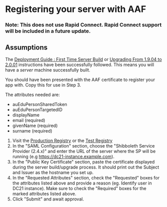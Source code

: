 # Registering your server with AAF

### Note: This does not use Rapid Connect. Rapid Connect support will be included in a future update.

## Assumptions
The [Deployment Guide : First Time Server Build](Deployment_Guide_-_First_Time_Server_Build.md) or [Upgrading From 1.9.04 to 2.0.01](Upgrading_From_1.9.04_to_2.0.01.md) instructions have been successfully followed. This means you will have a _server_ machine successfully built.

You should have been presented with the AAF certificate to register your app with. Copy this for use in Step 3.

The attributes needed are:
* auEduPersonSharedToken
* auEduPersonTargetedID
* displayName
* email (required)
* givenName (required)
* surname (required)

1. Visit the [Production Registry](https://manager.aaf.edu.au/federationregistry/membership/serviceprovider/create) or the [Test Registry](https://manager.test.aaf.edu.au/federationregistry/membership/serviceprovider/create)
2. In the "SAML Configuration" section, choose the "Shibboleth Service Provider (2.4.x)" and enter the URL of the server where the SP will be running (e.g https://dc21-instance.example.com).
3. In the "Public Key Certificate" section, paste the certificate displayed during the server build/upgrade process. It should print out the Subject and Issuer as the hostname you set up.
4. In the "Requested Attributes" section, check the "Requested" boxes for the attributes listed above and provide a reason (eg. Identify user in DC21 instance). Make sure to check the "Required" boxes for the marked attributes listed above.
5. Click "Submit" and await approval.
